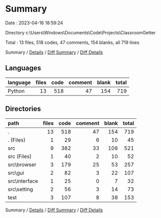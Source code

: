 # Summary

Date : 2023-04-16 18:59:24

Directory c:\\Users\\Windows\\Documents\\Code\\Projects\\ClassroomGetter

Total : 13 files,  518 codes, 47 comments, 154 blanks, all 719 lines

Summary / [Details](details.md) / [Diff Summary](diff.md) / [Diff Details](diff-details.md)

## Languages
| language | files | code | comment | blank | total |
| :--- | ---: | ---: | ---: | ---: | ---: |
| Python | 13 | 518 | 47 | 154 | 719 |

## Directories
| path | files | code | comment | blank | total |
| :--- | ---: | ---: | ---: | ---: | ---: |
| . | 13 | 518 | 47 | 154 | 719 |
| . (Files) | 1 | 29 | 6 | 10 | 45 |
| src | 9 | 382 | 33 | 106 | 521 |
| src (Files) | 1 | 40 | 2 | 10 | 52 |
| src\\browser | 3 | 179 | 25 | 53 | 257 |
| src\\gui | 2 | 82 | 3 | 22 | 107 |
| src\\interface | 1 | 25 | 0 | 7 | 32 |
| src\\setting | 2 | 56 | 3 | 14 | 73 |
| test | 3 | 107 | 8 | 38 | 153 |

Summary / [Details](details.md) / [Diff Summary](diff.md) / [Diff Details](diff-details.md)